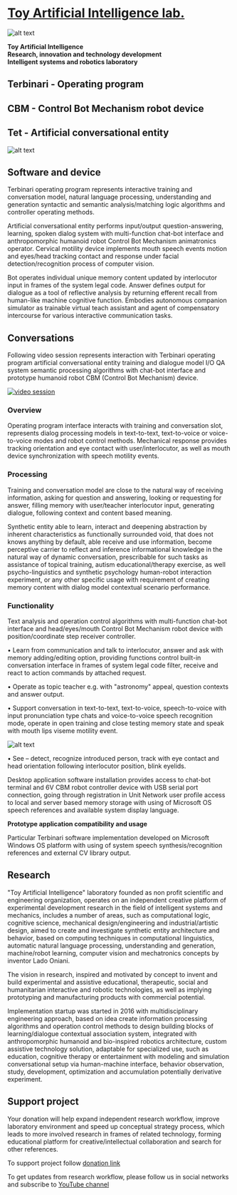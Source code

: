  # [Toy Artificial Intelligence lab.](https://ladooniani.github.io/tailab/) 
 
 ![alt text](https://github.com/ladooniani/tailab/blob/master/assets/toy_artificial_intelligence_lab_logo.png)

**Toy Artificial Intelligence\
Research, innovation and technology development\
Intelligent systems and robotics laboratory** 

## Terbinari - Operating program 
## CBM - Control Bot Mechanism robot device
## Tet  - Artificial conversational entity

 ![alt text](https://github.com/ladooniani/tailab/blob/master/assets/terbinari-1.jpg)

## Software and device

  Terbinari operating program represents interactive training and conversation model, natural language processing, understanding and generation syntactic and semantic analysis/matching logic algorithms and controller operating methods.

  Artificial conversational entity performs input/output question-answering, learning, spoken dialog system with multi-function chat-bot interface and anthropomorphic humanoid robot Control Bot Mechanism animatronics operator. Cervical motility device implements mouth speech events motion and eyes/head tracking contact and response under facial detection/recognition process of computer vision.

  Bot operates individual unique memory content updated by interlocutor input in frames of the system legal code. Answer defines output for dialogue as a tool of reflective analysis by returning efferent recall from human-like machine cognitive function. Embodies autonomous companion simulator as trainable virtual teach assistant and agent of compensatory intercourse for various interactive communication tasks.
  
## Conversations

 Following video session represents interaction with Terbinari operating program artificial conversational entity training and dialogue model I/O QA system semantic processing algorithms with chat-bot interface and prototype humanoid robot CBM (Control Bot Mechanism) device.
 
   [![video session](https://github.com/ladooniani/tailab/blob/master/assets/video.jpg)](https://www.youtube.com/embed/videoseries?list=PLz-uAJOvLjs0D5dGJIcGOwpURkVAGzvHU&rel=0)
    
### Overview

 Operating program interface interacts with training and conversation slot, represents dialog processing models in text-to-text, text-to-voice or voice-to-voice modes and robot control methods. Mechanical response provides tracking orientation and eye contact with user/interlocutor, as well as mouth device synchronization with speech motility events.

### Processing  

 Training and conversation model are close to the natural way of receiving information, asking for question and answering, looking or requesting for answer, filling memory  with user/teacher interlocutor input, generating dialogue, following context and content based meaning. 

 Synthetic entity able to learn, interact and deepening abstraction by inherent characteristics as functionally surrounded void, that does not knows anything by default, able receive and use information, become perceptive carrier to reflect and inference informational knowledge in the natural way of dynamic conversation, prescribable for such tasks as assistance of topical training, autism educational/therapy exercise, as well psycho-linguistics and synthetic psychology human-robot interaction experiment, or any other specific usage with requirement of creating memory content with dialog model contextual scenario performance.

### Functionality

  Text analysis and operation control algorithms with multi-function chat-bot interface and head/eyes/mouth Control Bot Mechanism robot device with position/coordinate step receiver controller.
  
  • Learn from communication and talk to interlocutor, answer and ask with memory adding/editing option, providing functions control built-in conversation interface in frames of system legal code filter, receive and react to action commands by attached request.

  • Operate as topic teacher e.g. with "astronomy" appeal, question contexts and answer output.
  
  • Support conversation in text-to-text, text-to-voice, speech-to-voice with input pronunciation type chats and voice-to-voice speech recognition mode, operate in open training and close testing memory state and speak with mouth lips viseme motility event.
  

  
  ![alt text](https://github.com/ladooniani/tailab/blob/master/assets/terbinari-cbm.jpg?v=4&s=200)
 


  • See – detect, recognize introduced person, track with eye contact and head orientation following interlocutor position, blink eyelids.

  Desktop application software installation provides access to chat-bot terminal and 6V CBM robot controller device with USB serial port connection, going through registration in Unit Network user profile access to local and server based memory storage with using of Microsoft OS speech references and available system display language. 

**Prototype application compatibility and usage**

  Particular Terbinari software implementation developed on Microsoft Windows OS platform with using of system speech synthesis/recognition references and external CV library output.
  
## Research

"Toy Artificial Intelligence" laboratory founded as non profit scientific and engineering organization, operates on an independent creative platform of experimental development research in the field of intelligent systems and mechanics, includes a number of areas, such as computational logic, cognitive science, mechanical design/engineering and industrial/artistic design, aimed to create and investigate synthetic entity architecture and behavior, based on computing techniques in computational linguistics, automatic natural language processing, understanding and generation, machine/robot learning, computer vision and mechatronics concepts by inventor Lado Oniani. 

The vision in research, inspired and motivated by concept to invent and build experimental and assistive educational, therapeutic, social and humanitarian interactive and robotic technologies, as well as implying prototyping and manufacturing products with commercial potential.

Implementation startup was started in 2016 with multidisciplinary engineering approach, based on idea create information processing algorithms and operation control methods to design building blocks of learning/dialogue contextual association system, integrated with anthropomorphic humanoid and bio-inspired robotics architecture, custom assistive technology solution, adaptable for specialized use, such as education, cognitive therapy or entertainment with modeling and simulation conversational setup via human-machine interface, behavior observation, study, development, optimization and accumulation potentially derivative experiment. 

## Support project
  
Your donation will help expand independent research workflow, improve laboratory environment and speed up conceptual strategy process, which leads to more involved research in frames of related technology, forming educational platform for creative/intellectual collaboration and search for other references.

To support project follow [donation link](https://www.paypal.com/donate?token=J7e0P3tspk-75N--iN7kLC-4fKbcJxQI392d7TfQLOh9RaHUcgcJwIp03F5JkKUgyonyGqmXJOc1nnkj) 

To get updates from research workflow, please follow us in social networks and subscribe to [YouTube channel](https://www.youtube.com/channel/UC0Z161RgR5KpwPLvEDzkk9Q?view_as=subscriber) 
